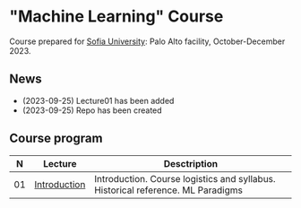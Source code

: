 # "Machine Learning" Course
Course prepared for [Sofia University](https://www.sofia.edu): Palo Alto facility, October-December 2023.

## News
* (2023-09-25) Lecture01 has been added
* (2023-09-25) Repo has been created

## Course program
| N  | Lecture       | Desctription                                 | 
| -- | ------------- | -------------                                | 
| 01 | [Introduction](/lectures/lecture01_autumn.pdf)    | Introduction. Course logistics and syllabus. Historical reference. ML Paradigms |
